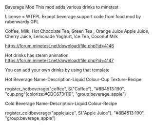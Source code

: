 Baverage Mod
This mod adds various drinks to minetest

License = WTFPL
Except beverage.support code from food mod by rubenwardy GPL

Coffee, Milk, Hot Chocolate 
Tea, Green Tea , Orange Juice 
Apple Juice, Cherry Juice, Lemonade 
Yoghurt, Ice Tea, Coconut Milk

https://forum.minetest.net/download/file.php?id=4146

Hot drinks has steam animation
https://forum.minetest.net/download/file.php?id=4147



You can add your own drinks by using that template


Hot Beverage Name-Description-Liquid Colour-Cup Texture-Recipe     

register_hotbeverage("coffee",  S("Coffee"),	"#8B4513:190",	"cup.png^[colorize:#CDC673:110", 	"group:beverage_apple")


Cold Beverage Name-Description-Liquid Colour-Recipe     

register_coldbeverage("applejuice",  S("Apple Juice"), "#8B4513:190",    "group:beverage_apple")
